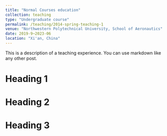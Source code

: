 ```yaml
---
title: "Normal Courses education"
collection: teaching
type: "Undergraduate course"
permalink: /teaching/2014-spring-teaching-1
venue: "Northwestern Polytechnical University, School of Aeronautics"
date: 2019-9~2023-06
location: "Xi'an, China"
---
```


This is a description of a teaching experience. You can use markdown like any other post.

Heading 1
======

Heading 2
======

Heading 3
======
